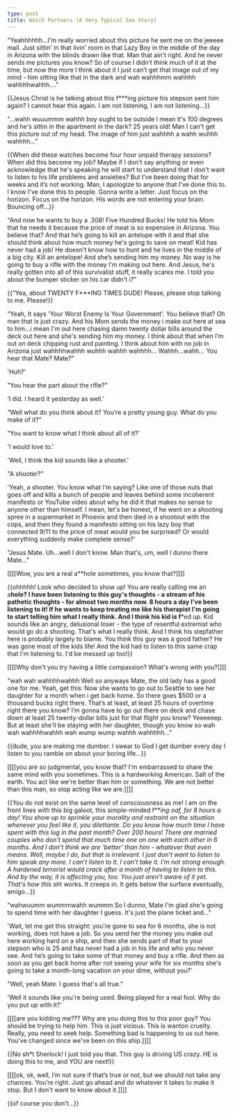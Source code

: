 ```yaml
---
type: post
title: Watch Partners (A Very Typical Sea Story)
---
```

"Yeahhhhhh...I'm really worried about this picture he sent me on the jeeeee mail. Just sittin' in that livin' room in that Lazy Boy in the middle of the day in Arizona with the blinds drawn like that. Man that ain't right. And he never sends me pictures you know? So of course I didn’t think much of it at the time, but now the more I think about it I just can’t get that image out of my mind - him sitting like that in the dark and wah wahhhmm wahhhh wahhhhwahhh...."

{{Jesus Christ is he talking about this f***ing picture his stepson sent him again? I cannot hear this again. I am not listening, I am not listening…}}

“...wahh wuuummm wahhh boy ought to be outside I mean it's 100 degrees and he's sittin in the apartment in the dark? 25 years old! Man I can't get this picture out of my head. The image of him just wahhhh a wahh wuhhh wahhhh..."

{{When did these watches become four hour unpaid therapy sessions? When did this become my job? Maybe if I don't say anything or even acknowledge that he's speaking he will start to understand that I don't want to listen to his life problems and anxieties? But I’ve been doing that for weeks and it’s not working. Man, I apologize to anyone that I've done this to. I know I've done this to people. Gonna write a letter. Just focus on the horizon. Focus on the horizon. His words are not entering your brain. Bouncing off…}}

"And now he wants to buy a .308! Five Hundred Bucks! He told his Mom that he needs it because the price of meat is so expensive in Arizona. You believe that? And that he’s going to kill an antelope with it and that she should think about how much money he's going to save on meat! Kid has never had a job! He doesn't know how to hunt and he lives in the middle of a big city. Kill an antelope! And she’s sending him my money. No way is he going to buy a rifle with the money I’m making out here. And Jesus, he's really gotten into all of this survivalist stuff, it really scares me. I told you about the bumper sticker on his car didn't i?"

{{“Yea, about TWENTY F***ING TIMES DUDE! Please, please stop talking to me. Please!}}

“Yeah, It says 'Your Worst Enemy Is Your Government'. You believe that? Oh man that is just crazy. And his Mom sends the money i make out here at sea to him...i mean I'm out here chasing damn twenty dollar bills around the deck out here and she's sending him my money. I think about that when I’m out on deck chipping rust and painting. I think about him with no job in Arizona just wahhhhwahhh wuhhh wahhh wahhhh... Wahhh…wahh...
You hear that Mate? 
Mate?"

'Huh?'

"You hear the part about the rifle?"

‘I did. I heard it yesterday as well.’

“Well what do you think about it? You’re a pretty young guy. What do you make of it?”

“You want to know what I think about all of it?'

'I would love to.'

'Well, I think the kid sounds like a shooter.'

"A shooter?"

'Yeah, a shooter. You know what I'm saying? Like one of those nuts that goes off and kills a bunch of people and leaves behind some incoherent manifesto or YouTube video about why he did it that makes no sense to anyone other than himself. I mean, let's be honest, if he went on a shooting spree in a supermarket in Phoenix and then died in a shootout with the cops, and then they found a manifesto sitting on his lazy boy that connected 9/11 to the price of meat would you be surprised? Or would everything suddenly make complete sense?'

"Jesus Mate. Uh...well I don't know. Man that's, um, well I dunno there Mate..."

[[[[Wow, you are a real a**hole sometimes, you know that?]]]]

{{ohhhhh! Look who decided to show up! You are really calling me an a**hole? I have been listening to this guy's thoughts - a stream of his pathetic thoughts - for almost two months now. 8 hours a day I've been listening to it! If he wants to keep treating me like his therapist I'm going to start telling him what I really think. And I think his kid is f***ed up. Kid sounds like an angry, delusional loser - the type of resentful extremist who would go do a shooting. That's what I really think. And I think his stepfather here is probably largely to blame. You think this guy was a good father? He was gone most of the kids life! And the kid had to listen to this same crap that I'm listening to. I'd be messed up too!}}

[[[[Why don't you try having a little compassion? What's wrong with you?]]]]

"wah wah wahhhhwahhh Well so anyways Mate, the old lady has a good one for me. Yeah, get this: Now she wants to go out to Seattle to see her daughter for a month when i get back home. So there goes $500 or a thousand bucks right there. That’s at least, at least 25 hours of overtime right there you know? I’m gonna have to go out there on deck and chase down at least 25 twenty-dollar bills just for that flight you know? Yeeeeeep. But at least she'll be staying with her daughter, though you know so wah wah wahhhhwahhh wah wump wump wahhh wahhhhh..."

{{dude, you are making me dumber. I swear to God I get dumber every day I listen to you ramble on about your boring life...}}

[[[[you are so judgmental, you know that? I'm embarrassed to share the same mind with you sometimes. This is a hardworking American. Salt of the earth. You act like we're better than him or something. We are not better than this man, so stop acting like we are.]]]]

{{You do not exist on the same level of consciousness as me! I am on the front lines with this big galoot, this simple-minded f***ing oaf, for 8 hours a day! You show up to sprinkle your morality and restraint on the situation whenever you feel like it, you dilettante. Do you know how much time I have spent with this lug in the past month? Over 200 hours! There are married couples who don't spend that much time one on one with each other in 6 months. And I don’t think we are ‘better’ than him - whatever that even means. Well, maybe I do, but that is irrelevant. I just don’t want to listen to him speak any more. I can’t listen to it. I can’t take it. I’m not strong enough. A hardened terrorist would crack after a month of having to listen to this. And by the way, it is affecting you, too. You just aren't aware of it yet. That's how this sh*t works. It creeps in. It gets below the surface eventually, amigo…}}

“wahwuumm wummmwahh wummm So I dunno, Mate I'm glad she's going to spend time with her daughter I guess. It's just the plane ticket and..."

'Wait, let me get this straight: you're gone to sea for 6 months, she is not working, does not have a job. So you send her the money you make out here working hard on a ship, and then she sends part of that to your stepson who is 25 and has never had a job in his life and who you never see. And he’s going to take some of that money and buy a rifle. And then as soon as you get back home after not seeing your wife for six months she's going to take a month-long vacation on your dime, without you?'

"Well, yeah Mate. I guess that's all true.”

'Well it sounds like you're being used. Being played for a real fool. Why do you put up with it?'

[[[[are you kidding me??? Why are you doing this to this poor guy? You should be trying to help him. This is just vicious. This is wanton cruelty. Really, you need to seek help. Something bad is happening to us out here. You've changed since we've been on this ship.]]]]

{{No sh*t Sherlock! I just told you that. This guy is driving US crazy. HE is doing this to me, and YOU are next!}}

[[[[ok, ok, well, I’m not sure if that’s true or not, but we should not take any chances. You’re right. Just go ahead and do whatever it takes to make it stop. But I don't want to know about it.]]]]

{{of course you don't...}}
